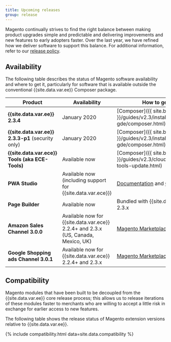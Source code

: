 ```yaml
---
title: Upcoming releases
group: release
---
```


Magento continually strives to find the right balance between making product upgrades simple and predictable and delivering improvements and new features to early adopters faster. Over the last year, we have refined how we deliver software to support this balance. For additional information, refer to our [release policy]({{site.baseurl}}/release/policy/).

## Availability

The following table describes the status of Magento software availability and where to get it, particularly for software that is available outside the conventional {{site.data.var.ee}} Composer package.

| Product                                           | Availability                                                                      | How to get it                                                                                     |
|---------------------------------------------------|-----------------------------------------------------------------------------------|---------------------------------------------------------------------------------------------------|
| **{{site.data.var.ee}} 2.3.4**                    | January 2020                                                                      | [Composer]({{ site.baseurl }}/guides/v2.3/install-gde/composer.html)                              |
| **{{site.data.var.ee}} 2.3.3-p1** (security only) | January 2020                                                                      | [Composer]({{ site.baseurl }}/guides/v2.3/install-gde/composer.html)                              |
| **{{site.data.var.ece}} Tools (aka ECE-Tools)**   | Available now                                                                     | [Composer]({{ site.baseurl }}/guides/v2.3/cloud/project/ece-tools-update.html)                    |
| **PWA Studio**                                    | Available now (including support for {{site.data.var.ece}})                       | [Documentation](http://pwastudio.io) and [GitHub](https://github.com/magento-research/pwa-studio) |
| **Page Builder**                                  | Available now                                                                     | Bundled with {{site.data.var.ee}} 2.3.x                                                           |
| **Amazon Sales Channel 3.0.0**                    | Available now for {{site.data.var.ece}} 2.2.4+ and 2.3.x (US, Canada, Mexico, UK) | [Magento Marketplace](https://marketplace.magento.com/magento-module-amazon.html)                 |
| **Google Shopping ads Channel 3.0.1**             | Available now for {{site.data.var.ece}} 2.2.4+ and 2.3.x                          | [Magento Marketplace](http://marketplace.magento.com/magento-google-shopping-ads.html)            |

## Compatibility

Magento modules that have been built to be decoupled from the {{site.data.var.ee}} core release process; this allows us to release iterations of these modules faster to merchants who are willing to accept a little risk in exchange for earlier access to new features.

The following table shows the release status of Magento extension versions relative to {{site.data.var.ee}}.

{% include compatibility.html data=site.data.compatibility %}
